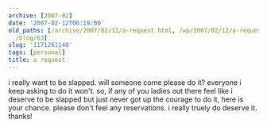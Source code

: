 ```yaml
---
archive: [2007-02]
date: '2007-02-12T06:19:00'
old_paths: [/archive/2007/02/12/a-request.html, /wp/2007/02/12/a-request/, /2007/02/12/a-request/,
  /blog/63]
slug: '1171261140'
tags: [personal]
title: a request
---
```


i really want to be slapped. will someone come please do it? everyone
i keep asking to do it won't. so, if any of you ladies out there feel like
i deserve to be slapped but just never got up the courage to do it, here
is your chance. please don't feel any reservations. i really truely do
deserve it. thanks!

